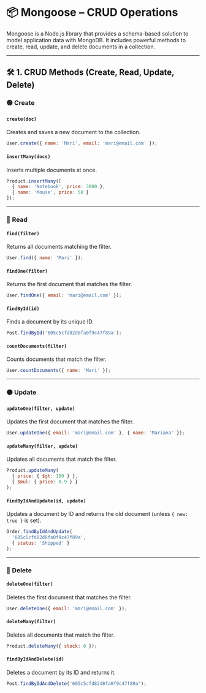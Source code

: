 
# 📦 Mongoose – CRUD Operations

Mongoose is a Node.js library that provides a schema-based solution to model application data with MongoDB. It includes powerful methods to create, read, update, and delete documents in a collection.

---

## 🛠️ 1. CRUD Methods (Create, Read, Update, Delete)

### 🟢 Create

#### `create(doc)`
Creates and saves a new document to the collection.

```js
User.create({ name: 'Mari', email: 'mari@email.com' });
```

#### `insertMany(docs)`
Inserts multiple documents at once.

```js
Product.insertMany([
  { name: 'Notebook', price: 3000 },
  { name: 'Mouse', price: 50 }
]);
```

---

### 🔵 Read

#### `find(filter)`
Returns all documents matching the filter.

```js
User.find({ name: 'Mari' });
```

#### `findOne(filter)`
Returns the first document that matches the filter.

```js
User.findOne({ email: 'mari@email.com' });
```

#### `findById(id)`
Finds a document by its unique ID.

```js
Post.findById('605c5cfd82d8fa0f9c47f89a');
```

#### `countDocuments(filter)`
Counts documents that match the filter.

```js
User.countDocuments({ name: 'Mari' });
```

---

### 🟠 Update

#### `updateOne(filter, update)`
Updates the first document that matches the filter.

```js
User.updateOne({ email: 'mari@email.com' }, { name: 'Mariana' });
```

#### `updateMany(filter, update)`
Updates all documents that match the filter.

```js
Product.updateMany(
  { price: { $gt: 100 } },
  { $mul: { price: 0.9 } }
);
```

#### `findByIdAndUpdate(id, update)`
Updates a document by ID and returns the old document (unless `{ new: true }` is set).

```js
Order.findByIdAndUpdate(
  '605c5cfd82d8fa0f9c47f89a',
  { status: 'Shipped' }
);
```

---

### 🔴 Delete

#### `deleteOne(filter)`
Deletes the first document that matches the filter.

```js
User.deleteOne({ email: 'mari@email.com' });
```

#### `deleteMany(filter)`
Deletes all documents that match the filter.

```js
Product.deleteMany({ stock: 0 });
```

#### `findByIdAndDelete(id)`
Deletes a document by its ID and returns it.

```js
Post.findByIdAndDelete('605c5cfd82d8fa0f9c47f89a');
```
